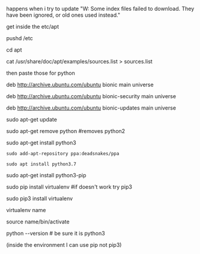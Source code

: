 happens when i try to update
"W: Some index files failed to download. They have been ignored, or old ones used instead." 

get inside the etc/apt

pushd /etc

cd apt

cat /usr/share/doc/apt/examples/sources.list > sources.list

then paste those for python

deb http://archive.ubuntu.com/ubuntu bionic main universe

deb http://archive.ubuntu.com/ubuntu bionic-security main universe 

deb http://archive.ubuntu.com/ubuntu bionic-updates main universe


sudo apt-get update

sudo apt-get remove python #removes python2


sudo apt-get install python3

```
sudo add-apt-repository ppa:deadsnakes/ppa

sudo apt install python3.7
```

sudo apt-get install python3-pip

sudo pip install virtualenv #if doesn't work try pip3

sudo pip3 install virtualenv

virtualenv name

source name/bin/activate

python --version # be sure it is python3

(inside the environment I can use pip not pip3)
